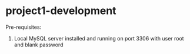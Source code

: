 # project1-development

Pre-requisites:

1. Local MySQL server installed and running on port 3306 with user root and blank password